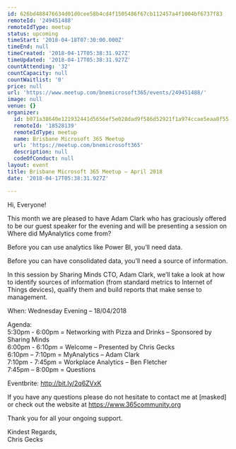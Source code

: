 ```yaml
---
id: 626bd488476634d01d0cee58b4cd4f1505486f67cb112457a4f1004bf6737f83
remoteId: '249451488'
remoteIdType: meetup
status: upcoming
timeStart: '2018-04-18T07:30:00.000Z'
timeEnd: null
timeCreated: '2018-04-17T05:38:31.927Z'
timeUpdated: '2018-04-17T05:38:31.927Z'
countAttending: '32'
countCapacity: null
countWaitlist: '0'
price: null
url: 'https://www.meetup.com/bnemicrosoft365/events/249451488/'
image: null
venue: {}
organizer:
  id: b071a38640e121932441d5656ef5e028dad9f586d52921f1a974ccae5eaa8f55
  remoteId: '18528139'
  remoteIdType: meetup
  name: Brisbane Microsoft 365 Meetup
  url: 'https://meetup.com/bnemicrosoft365'
  description: null
  codeOfConduct: null
layout: event
title: Brisbane Microsoft 365 Meetup – April 2018
date: '2018-04-17T05:38:31.927Z'

---
```

<p>Hi, Everyone!</p> <p>This month we are pleased to have Adam Clark who has graciously offered to be our guest speaker for the evening and will be presenting a session on Where did MyAnalytics come from?</p> <p>Before you can use analytics like Power BI, you’ll need data.</p> <p>Before you can have consolidated data, you’ll need a source of information.</p> <p>In this session by Sharing Minds CTO, Adam Clark, we’ll take a look at how to identify sources of information (from standard metrics to Internet of Things devices), qualify them and build reports that make sense to management.</p> <p>When: Wednesday Evening – 18/04/2018</p> <p>Agenda:<br/>5:30pm - 6:00pm = Networking with Pizza and Drinks – Sponsored by Sharing Minds<br/>6:00pm - 6:10pm = Welcome – Presented by Chris Gecks<br/>6:10pm – 7:10pm = MyAnalytics – Adam Clark<br/>7:10pm - 7:45pm = Workplace Analytics – Ben Fletcher<br/>7:45pm – 8:00pm = Questions</p> <p>Eventbrite: <a href="http://bit.ly/2q6ZVxK" class="linkified">http://bit.ly/2q6ZVxK</a></p> <p>If you have any questions please do not hesitate to contact me at [masked] or check out the website at <a href="https://www.365community.org" class="linkified">https://www.365community.org</a></p> <p>Thank you for all your ongoing support.</p> <p>Kindest Regards,<br/>Chris Gecks</p>
